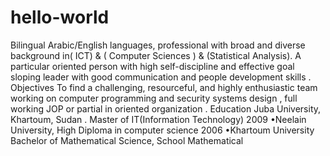 # hello-world
Bilingual Arabic/English languages, professional with broad and diverse background in( ICT) &amp; ( Computer  Sciences ) &amp; (Statistical Analysis). A particular oriented person with high self-discipline and effective goal sloping leader with good communication and people development skills .   Objectives  To find a challenging, resourceful, and highly enthusiastic team working on computer programming and security systems design , full working JOP or partial in oriented organization  . Education    Juba University, Khartoum, Sudan . Master of IT(Information Technology) 2009   •Neelain University, High Diploma in computer science 2006   •Khartoum University Bachelor of Mathematical Science, School Mathematical 
